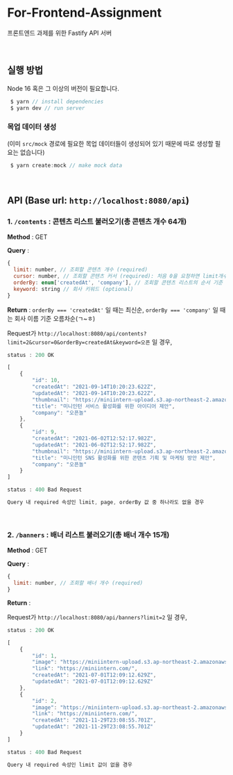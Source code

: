 # For-Frontend-Assignment

프론트엔드 과제를 위한 Fastify API 서버

<br />

## 실행 방법

Node 16 혹은 그 이상의 버전이 필요합니다.

```javascript
 $ yarn // install dependencies
 $ yarn dev // run server
```

### 목업 데이터 생성

(이미 `src/mock` 경로에 필요한 목업 데이터들이 생성되어 있기 때문에 따로 생성할 필요는 없습니다)

```javascript
 $ yarn create:mock // make mock data
```

<br />

## API (Base url: `http://localhost:8080/api`)

### 1. `/contents` : 콘텐츠 리스트 불러오기(총 콘텐츠 개수 64개)

**Method** : GET

**Query** :

```javascript
{
  limit: number, // 조회할 콘텐츠 개수 (required)
  cursor: number, // 조회할 콘텐츠 커서 (required): 처음 0을 요청하면 limit개수 만큼 콘텐츠 응답, 이후에는 응답한 콘텐츠의 id를 요청 주어야 함
  orderBy: enum['createdAt', 'company'], // 조회할 콘텐츠 리스트의 순서 기준 (required)
  keyword: string // 회사 키워드 (optional)
}
```

**Return** : `orderBy === 'createdAt'` 일 때는 최신순, `orderBy === 'company'` 일 때는 회사 이름 기준 오름차순(ㄱ~ㅎ)

Request가 `http://localhost:8080/api/contents?limit=2&cursor=0&orderBy=createdAt&keyword=오픈` 일 경우,

```javascript
status : 200 OK

[
    {
        "id": 10,
        "createdAt": "2021-09-14T10:20:23.622Z",
        "updatedAt": "2021-09-14T10:20:23.622Z",
        "thumbnail": "https://miniintern-upload.s3.ap-northeast-2.amazonaws.com/24475/c4c8bbfb-6eef-4e58-a8ca-55b94708d0fa/오픈놀배배너-1.png",
        "title": "미니인턴 서비스 활성화를 위한 아이디어 제안",
        "company": "오픈놀"
    },
    {
        "id": 9,
        "createdAt": "2021-06-02T12:52:17.982Z",
        "updatedAt": "2021-06-02T12:52:17.982Z",
        "thumbnail": "https://miniintern-upload.s3.ap-northeast-2.amazonaws.com/24618/20c33d3b-c9f8-4929-9893-6a125165416d/오픈놀배배너.png",
        "title": "미니인턴 SNS 활성화를 위한 콘텐츠 기획 및 마케팅 방안 제안",
        "company": "오픈놀"
    }
]
```

```javascript
status : 400 Bad Request

Query 내 required 속성인 limit, page, orderBy 값 중 하나라도 없을 경우
```

<br />

### 2. `/banners` : 배너 리스트 불러오기(총 배너 개수 15개)

**Method** : GET

**Query** :

```javascript
{
  limit: number, // 조회할 배너 개수 (required)
}
```

**Return** :

Request가 `http://localhost:8080/api/banners?limit=2` 일 경우,

```javascript
status : 200 OK

[
    {
        "id": 1,
        "image": "https://miniintern-upload.s3.ap-northeast-2.amazonaws.com/23810/e13bb4e0-a59a-445d-b1c5-b30a0297c246/miniintern1PC.png",
        "link": "https://miniintern.com/",
        "createdAt": "2021-07-01T12:09:12.629Z",
        "updatedAt": "2021-07-01T12:09:12.629Z"
    },
    {
        "id": 2,
        "image": "https://miniintern-upload.s3.ap-northeast-2.amazonaws.com/23810/e13bb4e0-a59a-445d-b1c5-b30a0297c246/miniintern1PC.png",
        "link": "https://miniintern.com/",
        "createdAt": "2021-11-29T23:08:55.701Z",
        "updatedAt": "2021-11-29T23:08:55.701Z"
    }
]
```

```javascript
status : 400 Bad Request

Query 내 required 속성인 limit 값이 없을 경우
```

